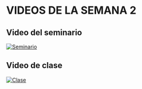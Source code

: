 # VIDEOS DE LA SEMANA 2

## Video del seminario

[![Seminario](https://raw.githubusercontent.com/gcoronelc/CTIC-CIENCIA-DE-DATOS-MOD-01-2022A/main/img/youtube.png)](https://www.youtube.com/watch?v=j61FhRY9IIQ)

## Video de clase

[![Clase](https://raw.githubusercontent.com/gcoronelc/CTIC-CIENCIA-DE-DATOS-MOD-01-2022A/main/img/youtube.png)](https://www.youtube.com/watch?v=UJkn0MyR8uI)